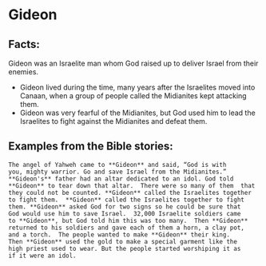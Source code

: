 Gideon
======

Facts:
------

Gideon was an Israelite man whom God raised up to deliver Israel from
their enemies.

-   Gideon lived during the time, many years after the Israelites moved
    into Canaan, when a group of people called the Midianites kept
    attacking them.
-   Gideon was very fearful of the Midianites, but God used him to lead
    the Israelites to fight against the Midianites and defeat them.

Examples from the Bible stories:
--------------------------------

    The angel of Yahweh came to **Gideon** and said, “God is with
    you, mighty warrior. Go and save Israel from the Midianites.”
    **Gideon's** father had an altar dedicated to an idol. God told
    **Gideon** to tear down that altar.  There were so many of them  that
    they could not be counted. **Gideon** called the Israelites together
    to fight them.  **Gideon** called the Israelites together to fight
    them. **Gideon** asked God for two signs so he could be sure that
    God would use him to save Israel.  32,000 Israelite soldiers came
    to **Gideon**, but God told him this was too many.  Then **Gideon**
    returned to his soldiers and gave each of them a horn, a clay pot,
    and a torch.  The people wanted to make **Gideon** their king.
    Then **Gideon** used the gold to make a special garment like the
    high priest used to wear. But the people started worshiping it as
    if it were an idol.
